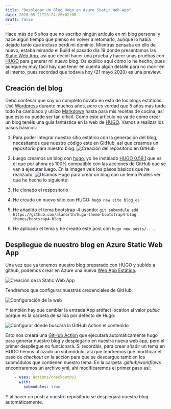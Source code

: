 ```yaml
---
title: "Desplegar Un Blog Hugo en Azure Static Web App"
date: 2020-05-21T23:24:26+02:00
draft: false
---
```


Hace más de 5 años que no escribo ningún artículo en mi blog personal y hace algún tiempo que pienso en volver a retomarlo, aunque lo había dejado tanto que incluso perdí mi dominio. Mientras pensaba en ello de nuevo, estaba mirando el Build el pasado día 19 donde presentamos las [Static Web App](https://mybuild.microsoft.com/sessions/898230c4-1350-4fc6-acba-6baf1a58d76a?source=sessions), así que decidí hacer una prueba y hacer unas pruebas con [HUGO](https://gohugo.io) para generar mi nuevo blog. Os explico aquí cómo lo he hecho, pues aunque es muy fácil hay que tener en cuenta algún detalle para no morir en el intento, pues recordad que todavía hoy (21 mayo 2020) es una preview.

## Creación del blog

Debo confesar que soy un completo novato en esto de los blogs estáticos. Usé [Wordpress](https://jmservera.wordpress.com) durante muchos años, pero es verdad que 5 años más tarde todo ha cambiado y utilizo [Markdown](https://daringfireball.net/projects/markdown/) hasta para mis recetas de cocina, así que esto no puede ser tan difícil. Como este artículo no va de cómo crear un blog tenéis una guía fantástica en la web de [HUGO](https://gohugo.io/getting-started/quick-start/). Vamos a realizar los pasos básicos:

1. Para poder integrar nuestro sitio estático con la generación del blog, necesitamos que nuestro código este en GitHub, así que creamos un repositorio para nuestro blog:
  ![Creación del repositorio en GitHub][repo-create]

2. Luego creamos un blog con [hugo](https://gohugo.io), yo he instalado [HUGO 0.59.1](https://github.com/gohugoio/hugo/releases/tag/v0.59.1) que es el que por ahora es 100% compatible con las acciones de GitHub que se van a ejecutar luego. En la imagen veis los pásos básicos que he realizado:
  ![Usamos Hugo para crear un blog con un tema][hugo-create]
  Podéis ver que he hecho lo siguiente:
  1. He clonado el respositorio
  2. He creado un nuevo sitio con HUGO: ```hugo new site blog_es```
  3. He añadido el tema bootstrap-4 usando: ```git submodule add https://github.com/alanorth/hugo-theme-bootstrap4-blog themes/bootsrap4-blog```
  4. He aplicado el tema y he creado este post con ```hugo new posts/....```

## Despliegue de nuestro blog en Azure Static Web App

Una vez que ya tenemos nuestro blog preparado con HUGO y subido a github, podemos crear en Azure una nueva [Web App Estática](https://azure.microsoft.com/en-us/services/app-service/static/).

![Creación de la Static Web App][webapp-create]

Tendremos que configurar nuestras credenciales de GitHub:

![Configuración de la web][webapp-config]

Y también hay que cambiar la entrada App artifact location al valor *public* porque es la carpeta de salida por defecto de Hugo:

![Configurar dónde buscará la GitHub Action el contenido][webapp-config-artifact]

Esto nos creará una [GitHub Action](https://github.com/features/actions) que ejecutará automáticamente hugo para generar nuestro blog y desplegarlo en nuestra nueva web app, pero el primer despliegue no funcionará. Si recordáis, para crear añadir un tema en HUGO hemos utilizado un submódulo, así que tendremos que modificar el paso de *checkout* en la acción para que se descargue también los submódulos que contienen nuestro tema. En la carpeta *.github/workflows* encontraremos un archivo yml, ahí modificaremos el primer paso así: 

``` yaml
    - uses: actions/checkout@v2
      with:
        submodules: true
```
Y al hacer un push a nuestro repositorio se desplegará nuestro blog automáticamente.


[repo-create]: /desplegar-un-blog-hugo/createrepo.png "Crea un repositorio en GitHub"
[hugo-create]: /desplegar-un-blog-hugo/createhugofirstpost.png "Crea el primer post con hugo"

[webapp-create]: /desplegar-un-blog-hugo/createstaticwebapp.png "Crea una web app estática"

[webapp-config]: /desplegar-un-blog-hugo/createstaticwebapp_2.png "Configurar repositorio de GitHub"

[webapp-config-artifact]: /desplegar-un-blog-hugo/createstaticwebapp_3.png "Configurar carpeta public como output de hugo"
